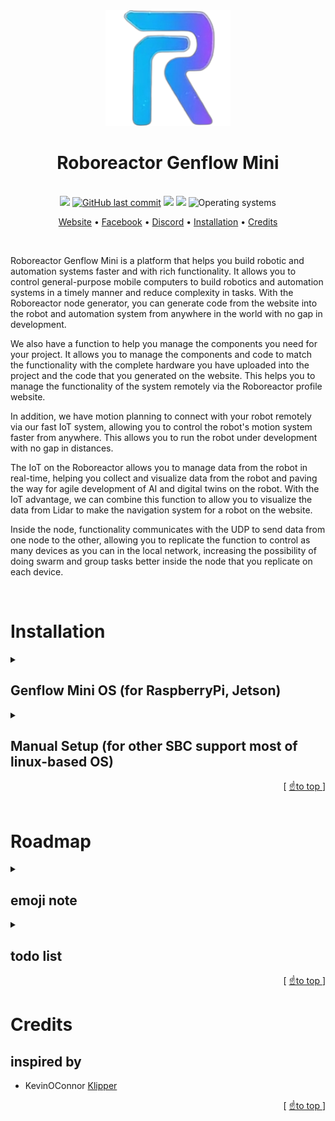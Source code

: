 <div align="center">
<img width="200" src="./RoboreactorGenFlow/static/favicon.png">
<br>

# Roboreactor Genflow Mini

<br>
<a href="https://github.com/roboreactor/genflow-mini/releases"><img src="https://img.shields.io/github/languages/code-size/roboreactor/genflow-mini?logo=GitHub&color=14b7e3"/></a>
<a href="https://github.com/roboreactor/genflow-mini/commit"><img alt="GitHub last commit" src="https://img.shields.io/github/last-commit/roboreactor/genflow-mini?logo=GitHub&color=2394f7"></a>
<a href="https://github.com/roboreactor/genflow-mini/releases"><img src="https://img.shields.io/github/v/release/roboreactor/genflow-mini?display_name=tag&logo=GitHub&color=5078f3"/></a>
<a href="./RoboreactorGenFlow/LICENSE"><img src="https://img.shields.io/badge/license-MIT-yellow.svg?logo=Open Source Initiative&logoColor=f5f5f5&color=9254f7"></a>
<img src="https://img.shields.io/badge/OS-linux-teal??style=flat&logo=Linux&logoColor=f5f5f5&color=d653f1" alt="Operating systems">

[Website](https://roboreactor.com) •
[Facebook](https://www.facebook.com/groups/496935899075410/) •
[Discord](https://discord.gg/guGDf24nrF) •
[Installation](#installation) •
[Credits](#credits)

<br>
</div>

Roboreactor Genflow Mini is a platform that helps you build robotic and automation systems faster and with rich functionality. It allows you to control general-purpose mobile computers to build robotics and automation systems in a timely manner and reduce complexity in tasks. With the Roboreactor node generator, you can generate code from the website into the robot and automation system from anywhere in the world with no gap in development.

We also have a function to help you manage the components you need for your project. It allows you to manage the components and code to match the functionality with the complete hardware you have uploaded into the project and the code that you generated on the website. This helps you to manage the functionality of the system remotely via the Roboreactor profile website.

In addition, we have motion planning to connect with your robot remotely via our fast IoT system, allowing you to control the robot's motion system faster from anywhere. This allows you to run the robot under development with no gap in distances.

The IoT on the Roboreactor allows you to manage data from the robot in real-time, helping you collect and visualize data from the robot and paving the way for agile development of AI and digital twins on the robot. With the IoT advantage, we can combine this function to allow you to visualize the data from Lidar to make the navigation system for a robot on the website.

Inside the node, functionality communicates with the UDP to send data from one node to the other, allowing you to replicate the function to control as many devices as you can in the local network, increasing the possibility of doing swarm and group tasks better inside the node that you replicate on each device.

<br>

# Installation

<details>
<summary>

## Genflow Mini OS (for RaspberryPi, Jetson)

</summary>

> 💡 We strongly recommend using a premium SD card from a reputable manufacturer such as Sandisk, Kingston, or Samsung, with an "A1" (or better) grade and a capacity of at least 64GB.

1. [Download](https://roboreactor.com/download/) the latest Genflow Mini OS release (don’t unpack the zip; you don’t need to).
2. Flash the Genflow Mini OS image to the SD card with [balenaEtcher](https://www.balena.io/etcher/).
3. Setup Wi-Fi for a headless Pi install the network SSID and password must be entered into `/etc/wpa_supplicant/wpa_supplicant.conf` locate the relevant section to your network, remove the comment marks (#) and enter the SSID and password. WPA/WPA2 is the most common.

```
Original:
## WPA/WPA2 secured
#network={
#  ssid="put SSID here"
#  psk="put password here"
#}

Filled out:
## WPA/WPA2 secured
network={
  ssid="CaseSensitive_WIFI"
  psk="SuperSecrets"
}

...

# Uncomment the country your Pi is in to activate Wifi in RaspberryPi 3 B+ and above
# For full list see: https://en.wikipedia.org/wiki/ISO_3166-1_alpha-2

country=GB # United Kingdom
```

5. Eject the SD card from your PC and insert it to the SBC
6. Download `data_token_secret_key.json` from your project [page](https://roboreactor.com/profile).
7. Copy the `data_token_secret_key.json` into your SBC `./RoboreactorGenFlow` folder with [WinSCP](https://winscp.net/eng/download.php) you can get the SBC IP address from [wireless network watcher](https://www.nirsoft.net/utils/wireless_network_watcher.html) or other IP scanner software
8. Your genflow page will be available at `http://YourSbcIP:8000`

</details>
<details>
<summary>

## Manual Setup (for other SBC support most of linux-based OS)

</summary>

> 💡 We strongly recommend using a premium SD card from a reputable manufacturer such as Sandisk, Kingston, or Samsung, with an "A1" (or better) grade and a capacity of at least 64GB.

1. Setup your SBC OS and Wi-Fi
2. Remote SSH into the SBC with [PuTTY](https://www.putty.org) and run the following command to clone this repo form github

```
cd ~
git clone https://github.com/roboreactor/genflow-mini
```

3. Copy the `data_token_secret_key.json` into your SBC `./genflow-mini` folder with [WinSCP](https://winscp.net/eng/download.php)
4. Remote SSH into the SBC and run the following command to install genflow mini and wait until installation complete

> 💡 this step might take up to 10 hours

```
cd ~/genflow-mini
bash installer.sh

```

5. Your genflow page will be available at `http://YourSbcIP:8000`

</details>
<div align="right">[ <a href="#roboreactor-genflow-mini">☝️to top </a> ]</div>
<br>

# Roadmap

<details>
<summary>

## emoji note

</summary>

- 📌 dev soon
- 🚀 under dev
- ✅ done

</details>

<details>
<summary>

## todo list

</summary>

- pub,sub,serial node channel and variable 🚀chanapai
- RSSI and beacon indoor positioning system with more precise and flexible algorithm 📌chanapai
- combie body detection, obj recognition ,obj detection ✅chanapai
- mcu config ,compile ,flash script 📌tanatorn
- cfg file to map mcu pin to pin name (mcu_1/pa11 : motor_a_dir)📌tanatorn
- add klipper feature 📌tanatorn
- combie all motor to one motor node and use dropdown to select type ✅not change reason each one need specific communication and setting chanapai 
- update manager 🚀chanapai
- system loads (from jtop) 📌tanatorn
- download log file 📌chanapai
- Motion system serial superposition serial problem 🚀chanapai 
- UI update on the website 🚀chanapai   
</details>
<div align="right">[ <a href="#roboreactor-genflow-mini">☝️to top </a> ]</div>

# Credits

## inspired by

- KevinOConnor [Klipper](https://github.com/Klipper3d/klipper)

<div align="right">[ <a href="#roboreactor-genflow-mini">☝️to top </a> ]</div>
